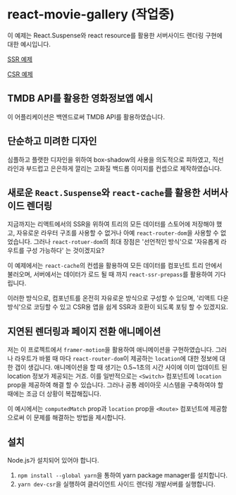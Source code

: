 # react-movie-gallery (작업중)

이 예제는 React.Suspense와 react resource를 활용한 서버사이드 렌더링 구현에 대한 예시입니다.

[SSR 예제](https://react-movie-gallery-test.herokuapp.com)

[CSR 예제](https://tagpainter.github.io/react-movie-gallery)

## TMDB API를 활용한 영화정보앱 예시

이 어플리케이션은 백엔드로써 TMDB API를 활용하였습니다.

## 단순하고 미려한 디자인

심플하고 플랫한 디자인을 위하여 box-shadow의 사용을 의도적으로 피하였고, 직선 라인과 부드럽고 은은하게 깔리는 고화질 백드롭 이미지를 컨셉으로 제작하였습니다.

## 새로운 `React.Suspense`와 `react-cache`를 활용한 서버사이드 렌더링

지금까지는 리액트에서의 SSR을 위하여 트리의 모든 데이터를 스토어에 저장해야 했고, 자유로운 라우터 구조를 사용할 수 없거나 아예 `react-router-dom`을 사용할 수 없었습니다.
그러나 `react-rotuer-dom`의 최대 장점은 '선언적인 방식'으로 '자유롭게 라우트를 구성 가능하다' 는 것이겠지요?

이 예제에서는 `react-cache`의 컨셉을 활용하여 모든 데이터를 컴포넌트 트리 안에서 불러오며, 서버에서는 데이터가 로드 될 때 까지 `react-ssr-prepass`를 활용하여 기다립니다.

이러한 방식으로, 컴포넌트를 온전히 자유로운 방식으로 구성할 수 있으며, '리액트 다운 방식'으로 코딩할 수 있고 CSR용 앱을 쉽게 SSR과 호환이 되도록 포팅 할 수 있겠지요.

## 지연된 렌더링과 페이지 전환 애니메이션

저는 이 프로젝트에서 `framer-motion`을 활용하여 애니메이션을 구현하였습니다. 그러나 라우트가 바뀔 때 마다 `react-router-dom`이 제공하는 `location`에 대한 정보에 대한 갭이 생깁니다.
애니메이션을 할 때 생기는 0.5~1초의 시간 사이에 이미 업데이트 된 location 정보가 제공되는 거죠. 이를 일반적으로는 `<Switch>` 컴포넌트에 `location` prop을 제공하여 해결 할 수 있습니다.
그러나 공통 레이아웃 시스템을 구축하여야 할 때에는 조금 더 상황이 복잡해집니다.

이 예시에서는 `computedMatch` prop과 `location` prop을 `<Route>` 컴포넌트에 제공함으로써 이 문제를 해결하는 방법을 제시합니다.

## 설치

Node.js가 설치되어 있어야 합니다.

1. `npm install --global yarn`을 통하여 yarn package manager를 설치합니다.
2. `yarn dev-csr`을 실행하여 클라이언트 사이드 렌더링 개발서버를 실행합니다.
